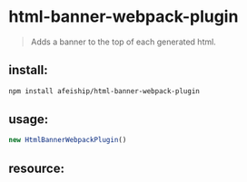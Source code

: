 # html-banner-webpack-plugin
> Adds a banner to the top of each generated html.

## install:
```bash
npm install afeiship/html-banner-webpack-plugin
```

## usage:
```js
new HtmlBannerWebpackPlugin()
```


## resource:
